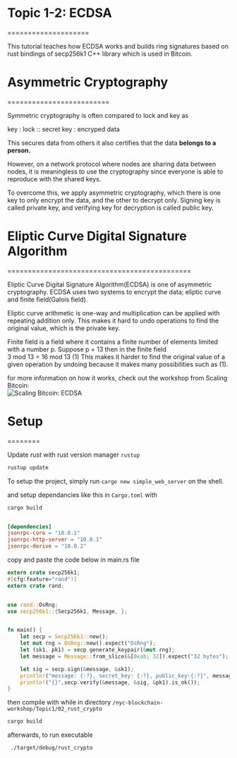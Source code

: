 # Topic 1-2: ECDSA
====================

This tutorial teaches how ECDSA works and builds ring signatures based on rust bindings of secp256k1 C++ library which is used in Bitcoin.


# Asymmetric Cryptography
=========================

Symmetric cryptography is often compared to lock and key as

key : lock :: secret key : encryped data

This secures data from others it also certifies that the data **belongs to a person.**

However, on a network protocol where nodes are sharing data between nodes, it is meaningless to use the cryptography since everyone is able to reproduce with the shared keys.

To overcome this, we apply asymmetric cryptography, which there is one key to only encrypt the data, and the other to decrypt only.
Signing key is called private key, and verifying key for decryption is called public key.

# Eliptic Curve Digital Signature Algorithm
=============================================

Eliptic Curve Digital Signature Algorithm(ECDSA) is one of asymmetric cryptography. ECDSA uses two systems to encrypt the data; eliptic curve and finite field(Galois field). 

Eliptic curve arithmetic is one-way and multiplication can be applied with repeating addition only. This makes it hard to undo operations to find the original value, which is the private key.

Finite field is a field where it contains a finite number of elements limited with a number p. Suppose p = 13 then in the finite field  
3 mod 13 = 16 mod 13 (1)
This makes it harder to find the original value of a given operation by undoing because it makes many possibilities such as (1).

for more information on how it works, check out the workshop from Scaling Bitcoin:  
![Scaling Bitcoin: ECDSA](https://youtu.be/PDzGP621pEs?t=69)




# Setup
========

Update rust with rust version manager `rustup`
  
```bash
rustup update
```

To setup the project, simply run `cargo new simple_web_server` on the shell.

and setup dependancies like this in `Cargo.toml` with  

```bash
cargo build
```
  
```toml

[dependencies]
jsonrpc-core = "10.0.1"
jsonrpc-http-server = "10.0.1"
jsonrpc-derive = "10.0.2"

```



copy and paste the code below in main.rs file

```rust
extern crate secp256k1;
#[cfg(feature="rand")]
extern crate rand;


use rand::OsRng;
use secp256k1::{Secp256k1, Message, };


fn main() {
    let secp = Secp256k1::new();
    let mut rng = OsRng::new().expect("OsRng"); 
    let (sk1, pk1) = secp.generate_keypair(&mut rng);
    let message = Message::from_slice(&[0xab; 32]).expect("32 bytes");

    let sig = secp.sign(&message, &sk1);
    println!("message: {:?}, secret_key: {:?}, public_key:{:?}", message, sk1, pk1); 
    println!("{}",secp.verify(&message, &sig, &pk1).is_ok());
}
```

then compile with while in directory `/nyc-blockchain-workshop/Topic1/02_rust_crypto`      
  
```bash
cargo build
```
 

afterwards, to run executable  

```bash
 ./target/debug/rust_crypto
 ```



